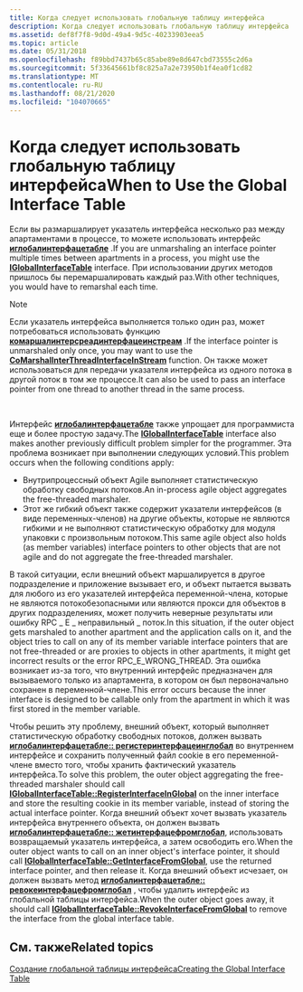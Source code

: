 ```yaml
---
title: Когда следует использовать глобальную таблицу интерфейса
description: Когда следует использовать глобальную таблицу интерфейса
ms.assetid: def8f7f8-9d0d-49a4-9d5c-40233903eea5
ms.topic: article
ms.date: 05/31/2018
ms.openlocfilehash: f89bbd7437b65c85abe89e8d647cbd73555c2d6a
ms.sourcegitcommit: 5f33645661bf8c825a7a2e73950b1f4ea0f1cd82
ms.translationtype: MT
ms.contentlocale: ru-RU
ms.lasthandoff: 08/21/2020
ms.locfileid: "104070665"
---
```

# <a name="when-to-use-the-global-interface-table"></a><span data-ttu-id="08074-103">Когда следует использовать глобальную таблицу интерфейса</span><span class="sxs-lookup"><span data-stu-id="08074-103">When to Use the Global Interface Table</span></span>

<span data-ttu-id="08074-104">Если вы размаршалирует указатель интерфейса несколько раз между апартаментами в процессе, то можете использовать интерфейс [**иглобалинтерфацетабле**](/windows/desktop/api/ObjIdl/nn-objidl-iglobalinterfacetable) .</span><span class="sxs-lookup"><span data-stu-id="08074-104">If you are unmarshaling an interface pointer multiple times between apartments in a process, you might use the [**IGlobalInterfaceTable**](/windows/desktop/api/ObjIdl/nn-objidl-iglobalinterfacetable) interface.</span></span> <span data-ttu-id="08074-105">При использовании других методов пришлось бы перемаршалировать каждый раз.</span><span class="sxs-lookup"><span data-stu-id="08074-105">With other techniques, you would have to remarshal each time.</span></span>

> [!Note]  
> <span data-ttu-id="08074-106">Если указатель интерфейса выполняется только один раз, может потребоваться использовать функцию [**комаршалинтерсреадинтерфацеинстреам**](/windows/desktop/api/combaseapi/nf-combaseapi-comarshalinterthreadinterfaceinstream) .</span><span class="sxs-lookup"><span data-stu-id="08074-106">If the interface pointer is unmarshaled only once, you may want to use the [**CoMarshalInterThreadInterfaceInStream**](/windows/desktop/api/combaseapi/nf-combaseapi-comarshalinterthreadinterfaceinstream) function.</span></span> <span data-ttu-id="08074-107">Он также может использоваться для передачи указателя интерфейса из одного потока в другой поток в том же процессе.</span><span class="sxs-lookup"><span data-stu-id="08074-107">It can also be used to pass an interface pointer from one thread to another thread in the same process.</span></span>

 

<span data-ttu-id="08074-108">Интерфейс [**иглобалинтерфацетабле**](/windows/desktop/api/ObjIdl/nn-objidl-iglobalinterfacetable) также упрощает для программиста еще и более простую задачу.</span><span class="sxs-lookup"><span data-stu-id="08074-108">The [**IGlobalInterfaceTable**](/windows/desktop/api/ObjIdl/nn-objidl-iglobalinterfacetable) interface also makes another previously difficult problem simpler for the programmer.</span></span> <span data-ttu-id="08074-109">Эта проблема возникает при выполнении следующих условий.</span><span class="sxs-lookup"><span data-stu-id="08074-109">This problem occurs when the following conditions apply:</span></span>

-   <span data-ttu-id="08074-110">Внутрипроцессный объект Agile выполняет статистическую обработку свободных потоков.</span><span class="sxs-lookup"><span data-stu-id="08074-110">An in-process agile object aggregates the free-threaded marshaler.</span></span>
-   <span data-ttu-id="08074-111">Этот же гибкий объект также содержит указатели интерфейсов (в виде переменных-членов) на другие объекты, которые не являются гибкими и не выполняют статистическую обработку для модуля упаковки с произвольным потоком.</span><span class="sxs-lookup"><span data-stu-id="08074-111">This same agile object also holds (as member variables) interface pointers to other objects that are not agile and do not aggregate the free-threaded marshaler.</span></span>

<span data-ttu-id="08074-112">В такой ситуации, если внешний объект маршалируется в другое подразделение и приложение вызывает его, и объект пытается вызвать для любого из его указателей интерфейса переменной-члена, которые не являются потокобезопасными или являются прокси для объектов в других подразделениях, может получить неверные результаты или ошибку RPC \_ E \_ неправильный \_ поток.</span><span class="sxs-lookup"><span data-stu-id="08074-112">In this situation, if the outer object gets marshaled to another apartment and the application calls on it, and the object tries to call on any of its member variable interface pointers that are not free-threaded or are proxies to objects in other apartments, it might get incorrect results or the error RPC\_E\_WRONG\_THREAD.</span></span> <span data-ttu-id="08074-113">Эта ошибка возникает из-за того, что внутренний интерфейс предназначен для вызываемого только из апартамента, в котором он был первоначально сохранен в переменной-члене.</span><span class="sxs-lookup"><span data-stu-id="08074-113">This error occurs because the inner interface is designed to be callable only from the apartment in which it was first stored in the member variable.</span></span>

<span data-ttu-id="08074-114">Чтобы решить эту проблему, внешний объект, который выполняет статистическую обработку свободных потоков, должен вызвать [**иглобалинтерфацетабле:: регистеринтерфацеинглобал**](/windows/win32/api/objidl/nf-objidl-iglobalinterfacetable-registerinterfaceinglobal) во внутреннем интерфейсе и сохранить полученный файл cookie в его переменной-члене вместо того, чтобы хранить фактический указатель интерфейса.</span><span class="sxs-lookup"><span data-stu-id="08074-114">To solve this problem, the outer object aggregating the free-threaded marshaler should call [**IGlobalInterfaceTable::RegisterInterfaceInGlobal**](/windows/win32/api/objidl/nf-objidl-iglobalinterfacetable-registerinterfaceinglobal) on the inner interface and store the resulting cookie in its member variable, instead of storing the actual interface pointer.</span></span> <span data-ttu-id="08074-115">Когда внешний объект хочет вызвать указатель интерфейса внутреннего объекта, он должен вызвать [**иглобалинтерфацетабле:: жетинтерфацефромглобал**](/windows/win32/api/objidl/nf-objidl-iglobalinterfacetable-getinterfacefromglobal), использовать возвращаемый указатель интерфейса, а затем освободить его.</span><span class="sxs-lookup"><span data-stu-id="08074-115">When the outer object wants to call on an inner object's interface pointer, it should call [**IGlobalInterfaceTable::GetInterfaceFromGlobal**](/windows/win32/api/objidl/nf-objidl-iglobalinterfacetable-getinterfacefromglobal), use the returned interface pointer, and then release it.</span></span> <span data-ttu-id="08074-116">Когда внешний объект исчезает, он должен вызвать метод [**иглобалинтерфацетабле:: ревокеинтерфацефромглобал**](/windows/win32/api/objidl/nf-objidl-iglobalinterfacetable-revokeinterfacefromglobal) , чтобы удалить интерфейс из глобальной таблицы интерфейса.</span><span class="sxs-lookup"><span data-stu-id="08074-116">When the outer object goes away, it should call [**IGlobalInterfaceTable::RevokeInterfaceFromGlobal**](/windows/win32/api/objidl/nf-objidl-iglobalinterfacetable-revokeinterfacefromglobal) to remove the interface from the global interface table.</span></span>

## <a name="related-topics"></a><span data-ttu-id="08074-117">См. также</span><span class="sxs-lookup"><span data-stu-id="08074-117">Related topics</span></span>

<dl> <dt>

[<span data-ttu-id="08074-118">Создание глобальной таблицы интерфейса</span><span class="sxs-lookup"><span data-stu-id="08074-118">Creating the Global Interface Table</span></span>](creating-the-global-interface-table.md)
</dt> </dl>

 

 